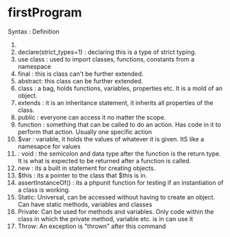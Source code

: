 # firstProgram

Syntax : Definition
1. <?php  : Where the php code begins.
2. declare(strict_types=1) : declaring this is a type of strict typing.
3. use class : used to import classes, functions, constants from a namespace
4. final : this is class can't be further extended.
5. abstract: this class can be further extended.
6. class : a bag, holds functions, variables, properties etc. It is a mold of an object.
7. extends : it is an inheritance statement, it inherits all properties of the class.
8. public : everyone can access it no matter the scope.
9. function : something that can be called to do an action. Has code in it to perform that action. Usually one specific action
10. $var : variable, it holds the values of whatever it is given. ItS like a namesapce for values
11. : void : the semicolon and data type after the function is the return type. It is what is expected to be returned after a function is called.
12. new : its a built in statement for creating objects.
13. $this : its a pointer to the class that $this is in.
14. assertInstanceOf() : its a phpunit function for testing if an instantiation of a class is working.
15. Static: Universal, can be accessed without having to create an object. Can have static methods, variables and classes
16. Private: Can be used for methods and variables. Only code within the class in which the private method, variable etc. is in can use it
17. Throw: An exception is "thrown" after this command
